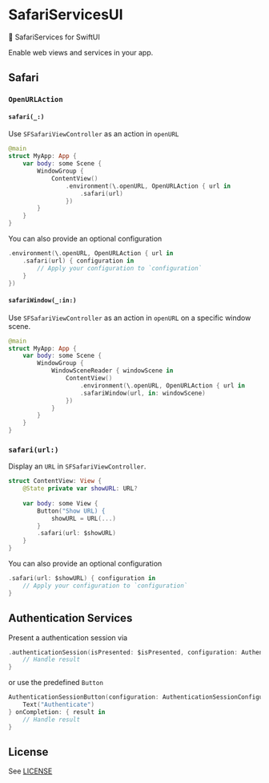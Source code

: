 # SafariServicesUI

🧭 SafariServices for SwiftUI

Enable web views and services in your app.

## Safari

### `OpenURLAction`

#### `safari(_:)`

Use `SFSafariViewController` as an action in `openURL`

```swift
@main
struct MyApp: App {
    var body: some Scene {
        WindowGroup {
            ContentView()
                .environment(\.openURL, OpenURLAction { url in
                    .safari(url)
                })
        }
    }
}
```

You can also provide an optional configuration

```swift
.environment(\.openURL, OpenURLAction { url in
    .safari(url) { configuration in
        // Apply your configuration to `configuration`
    }
})
```

#### `safariWindow(_:in:)`

Use `SFSafariViewController` as an action in `openURL` on a specific window scene.

```swift
@main
struct MyApp: App {
    var body: some Scene {
        WindowGroup {
            WindowSceneReader { windowScene in
                ContentView()
                    .environment(\.openURL, OpenURLAction { url in
                    .safariWindow(url, in: windowScene)
                })
            }
        }
    }
}
```

### `safari(url:)`

Display an `URL` in `SFSafariViewController`.

```swift
struct ContentView: View {
    @State private var showURL: URL?
    
    var body: some View {
        Button("Show URL) {
            showURL = URL(...)
        }
        .safari(url: $showURL)
    }
}
```

You can also provide an optional configuration

```swift
.safari(url: $showURL) { configuration in
    // Apply your configuration to `configuration`
}
```

## Authentication Services

Present a authentication session via

```swift
.authenticationSession(isPresented: $isPresented, configuration: AuthenticationSessionConfiguration) { result in
    // Handle result
}
```

or use the predefined `Button`

```swift
AuthenticationSessionButton(configuration: AuthenticationSessionConfiguration) {
    Text("Authenticate")
} onCompletion: { result in
    // Handle result
}
```

## License

See [LICENSE](LICENSE)
